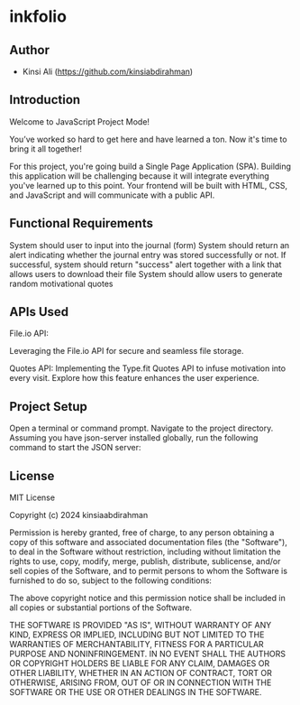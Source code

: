 # inkfolio

## Author

- Kinsi Ali (https://github.com/kinsiabdirahman)


## Introduction
Welcome to JavaScript Project Mode!

You’ve worked so hard to get here and have learned a ton. Now it's time to bring it all together!

For this project, you're going build a Single Page Application (SPA). Building this application will be challenging because it will integrate everything you've learned up to this point. Your frontend will be built with HTML, CSS, and JavaScript and will communicate with a public API.


## Functional Requirements 
System should user to input into the journal (form)
System should return an alert indicating whether the journal entry was stored successfully or not.
If successful, system should return "success" alert together with a link that allows users to download their file
System should allow users to generate random motivational quotes 


## APIs Used

File.io API:

Leveraging the File.io API for secure and seamless file storage. 

Quotes API:
Implementing the Type.fit Quotes API to infuse motivation into every visit. Explore how this feature enhances the user experience.


## Project Setup
Open a terminal or command prompt.
Navigate to the project directory.
Assuming you have json-server installed globally, run the following command to start the JSON server:




## License

MIT License

Copyright (c) 2024 kinsiaabdirahman

Permission is hereby granted, free of charge, to any person obtaining a copy
of this software and associated documentation files (the "Software"), to deal
in the Software without restriction, including without limitation the rights
to use, copy, modify, merge, publish, distribute, sublicense, and/or sell
copies of the Software, and to permit persons to whom the Software is
furnished to do so, subject to the following conditions:

The above copyright notice and this permission notice shall be included in all
copies or substantial portions of the Software.

THE SOFTWARE IS PROVIDED "AS IS", WITHOUT WARRANTY OF ANY KIND, EXPRESS OR
IMPLIED, INCLUDING BUT NOT LIMITED TO THE WARRANTIES OF MERCHANTABILITY,
FITNESS FOR A PARTICULAR PURPOSE AND NONINFRINGEMENT. IN NO EVENT SHALL THE
AUTHORS OR COPYRIGHT HOLDERS BE LIABLE FOR ANY CLAIM, DAMAGES OR OTHER
LIABILITY, WHETHER IN AN ACTION OF CONTRACT, TORT OR OTHERWISE, ARISING FROM,
OUT OF OR IN CONNECTION WITH THE SOFTWARE OR THE USE OR OTHER DEALINGS IN THE
SOFTWARE.
